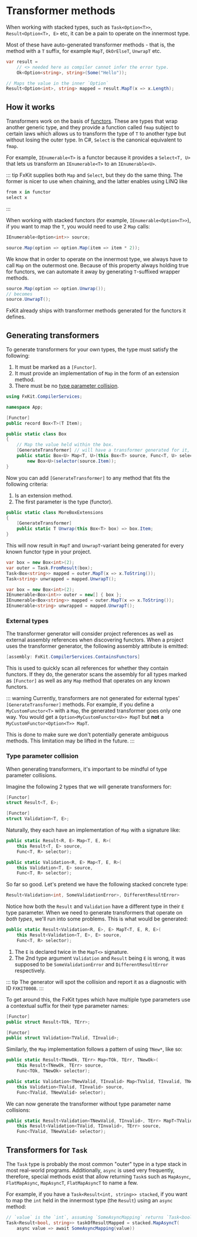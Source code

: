 # Transformer methods

When working with stacked types, such as `Task<Option<T>>`, `Result<Option<T>, E>` etc, it can be a pain to operate
on the innermost type.

Most of these have auto-generated transformer methods - that is, the method with a `T` suffix, for
example `MapT`, `OkOrElseT`, `UnwrapT` etc.

```csharp
var result =
    // <> needed here as compiler cannot infer the error type.
    Ok<Option<string>, string>(Some("Hello"));

// Maps the value in the inner `Option`
Result<Option<int>, string> mapped = result.MapT(x => x.Length);
```

## How it works

Transformers work on the basis of [functors][functors]. These are types that wrap another generic type, and they
provide a function called `fmap` subject to certain laws which allows us to transform the type of `T` to another type but without losing the
outer type. In C#, `Select` is the canonical equivalent to `fmap`.

For example, `IEnumerable<T>` is a functor because it provides a `Select<T, U>` that lets us transform
an `IEnumerable<T>` to an `IEnumerable<U>`.

::: tip
FxKit supplies both `Map` and `Select`, but they do the same thing. The former is nicer to use
when chaining, and the latter enables using LINQ like
```csharp
from x in functor
select x
```
:::

When working with stacked functors (for example, `IEnumerable<Option<T>>`), if you want to map the `T`, you
would need to use 2 `Map` calls:

```csharp
IEnumerable<Option<int>> source;

source.Map(option => option.Map(item => item * 2));
```

We know that in order to operate on the innermost type, we always have to call `Map` on the outermost one.
Because of this property always holding true for functors, we can automate it away by generating `T`-suffixed wrapper
methods.

```csharp
source.Map(option => option.Unwrap());
// becomes
source.UnwrapT();
```

FxKit already ships with transformer methods generated for the functors it defines.

[functors]: https://en.wikipedia.org/wiki/Functor_(functional_programming)#:~:text=In%20functional%20programming%2C%20a%20functor,structure%20of%20the%20generic%20type.

## Generating transformers

To generate transformers for your own types, the type must satisfy the following:
1. It must be marked as a `[Functor]`.
2. It must provide an implementation of `Map` in the form of an extension method.
3. There must be no [type parameter collision](#type-parameter-collision).

```csharp
using FxKit.CompilerServices;

namespace App;

[Functor]
public record Box<T>(T Item);

public static class Box
{
    // Map the value held within the box.
    [GenerateTransformer] // will have a transformer generated for it, and will be used by generated transformers.
    public static Box<U> Map<T, U>(this Box<T> source, Func<T, U> selector) =>
        new Box<U>(selector(source.Item));
}
```

Now you can add `[GenerateTransformer]` to any method that fits the following criteria:
1. Is an extension method.
2. The first parameter is the type (functor).

```csharp
public static class MoreBoxExtensions
{
    [GenerateTransformer]
    public static T Unwrap(this Box<T> box) => box.Item;
}
```

This will now result in `MapT` and `UnwrapT`-variant being generated for every known functor type in your project.

```csharp
var box = new Box<int>(2);
var outer = Task.FromResult(box);
Task<Box<string>> mapped = outer.MapT(x => x.ToString());
Task<string> unwrapped = mapped.UnwrapT();
```

```csharp
var box = new Box<int>(2);
IEnumerable<Box<int>> outer = new[] { box };
IEnumerable<Box<string>> mapped = outer.MapT(x => x.ToString());
IEnumerable<string> unwrapped = mapped.UnwrapT();
```

### External types

The transformer generator will consider project references as well as external assembly references when
discovering functors. When a project uses the transformer generator, the following assembly attribute is emitted:

```csharp
[assembly: FxKit.CompilerServices.ContainsFunctors]
```

This is used to quickly scan all references for whether they contain functors. If they do,
the generator scans the assembly for all types marked as `[Functor]` as well as any `Map` method
that operates on any known functors.

::: warning
Currently, transformers are not generated for external types' `[GenerateTransformer]` methods. For example,
if you define a `MyCustomFunctor<T>` with a `Map`, the generated transformer goes only one way.
You would get a `Option<MyCustomFunctor<U>> MapT` but **not** a `MyCustomFunctor<Option<T>> MapT`.

This is done to make sure we don't potentially generate ambiguous methods. This limitation may be
lifted in the future.
:::

### Type parameter collision

When generating transformers, it's important to be mindful of type parameter collisions.

Imagine the following 2 types that we will generate transformers for:

```csharp
[Functor]
struct Result<T, E>;

[Functor]
struct Validation<T, E>;
```

Naturally, they each have an implementation of `Map` with a signature like:

```csharp
public static Result<R, E> Map<T, E, R>(
    this Result<T, E> source,
    Func<T, R> selector);

public static Validation<R, E> Map<T, E, R>(
    this Validation<T, E> source,
    Func<T, R> selector);
```

So far so good. Let's pretend we have the following stacked concrete type:

```csharp
Result<Validation<int, SomeValidationError>, DifferentResultError>
```

Notice how both the `Result` and `Validation` have a different type in their `E` type parameter.
When we need to generate transformers that operate on _both types_, we'll
run into some problems. This is what would be generated:

```csharp
public static Result<Validation<R, E>, E> MapT<T, E, R, E>(
    this Result<Validation<T, E>, E> source,
    Func<T, R> selector);
```

1. The `E` is declared twice in the `MapT<>` signature.
2. The 2nd type argument `Validation` and `Result`  being `E` is wrong,
   it was supposed to be `SomeValidationError` and `DifferentResultError` respectively.

::: tip
The generator will spot the collision and report it as a diagnostic with ID `FXKIT0008`.
:::


To get around this, the FxKit types which have multiple type parameters use a contextual suffix for their
type parameter names:

```csharp
[Functor]
public struct Result<TOk, TErr>;

[Functor]
public struct Validation<TValid, TInvalid>;
```

Similarly, the `Map` implementation follows a pattern of using `TNew*`, like so:

```csharp
public static Result<TNewOk, TErr> Map<TOk, TErr, TNewOk>(
    this Result<TNewOk, TErr> source,
    Func<TOk, TNewOk> selector);

public static Validation<TNewValid, TInvalid> Map<TValid, TInvalid, TNewInvalid>(
    this Validation<TValid, TInvalid> source,
    Func<TValid, TNewValid> selector);
```

We can now generate the transformer without type parameter name collisions:

```csharp
public static Result<Validation<TNewValid, TInvalid>, TErr> MapT<TValid, TInvalid, TNewValid, TErr>(
    this Result<Validation<TValid, TInvalid>, TErr> source,
    Func<TValid, TNewValid> selector);
```

## Transformers for `Task`

The `Task` type is probably the most common "outer" type in a type stack in most real-world programs.
Additionally, `async` is used very frequently, therefore, special methods exist that allow returning `Task`s
such as  `MapAsync`, `FlatMapAsync`, `MapAsyncT`, `FlatMapAsyncT` to name a few.

For example, if you have a `Task<Result<int, string>> stacked`, if you want to map the `int` held in the
innermost type (the `Result`) using an `async` method:

```csharp
// `value` is the `int`, assuming `SomeAsyncMapping` returns `Task<bool>`:
Task<Result<bool, string>> taskOfResultMapped = stacked.MapAsyncT(
    async value => await SomeAsyncMapping(value))
```